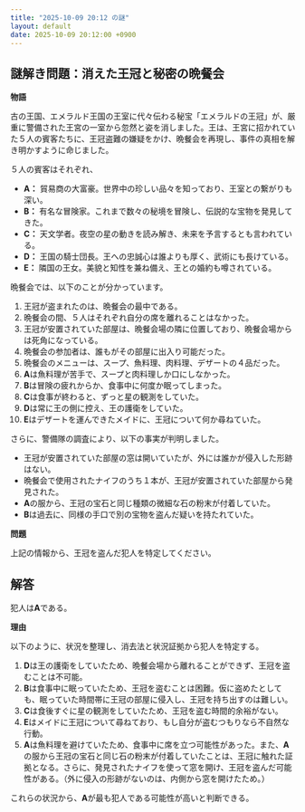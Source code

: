 ```yaml
---
title: "2025-10-09 20:12 の謎"
layout: default
date: 2025-10-09 20:12:00 +0900
---
```

## 謎解き問題：消えた王冠と秘密の晩餐会

**物語**

古の王国、エメラルド王国の王室に代々伝わる秘宝「エメラルドの王冠」が、厳重に警備された王宮の一室から忽然と姿を消しました。王は、王宮に招かれていた５人の賓客たちに、王冠盗難の嫌疑をかけ、晩餐会を再現し、事件の真相を解き明かすように命じました。

５人の賓客はそれぞれ、

*   **A：** 貿易商の大富豪。世界中の珍しい品々を知っており、王室との繋がりも深い。
*   **B：** 有名な冒険家。これまで数々の秘境を冒険し、伝説的な宝物を発見してきた。
*   **C：** 天文学者。夜空の星の動きを読み解き、未来を予言するとも言われている。
*   **D：** 王国の騎士団長。王への忠誠心は誰よりも厚く、武術にも長けている。
*   **E：** 隣国の王女。美貌と知性を兼ね備え、王との婚約も噂されている。

晩餐会では、以下のことが分かっています。

1.  王冠が盗まれたのは、晩餐会の最中である。
2.  晩餐会の間、５人はそれぞれ自分の席を離れることはなかった。
3.  王冠が安置されていた部屋は、晩餐会場の隣に位置しており、晩餐会場からは死角になっている。
4.  晩餐会の参加者は、誰もがその部屋に出入り可能だった。
5.  晩餐会のメニューは、スープ、魚料理、肉料理、デザートの４品だった。
6.  **A**は魚料理が苦手で、スープと肉料理しか口にしなかった。
7.  **B**は冒険の疲れからか、食事中に何度か眠ってしまった。
8.  **C**は食事が終わると、ずっと星の観測をしていた。
9.  **D**は常に王の側に控え、王の護衛をしていた。
10. **E**はデザートを運んできたメイドに、王冠について何か尋ねていた。

さらに、警備隊の調査により、以下の事実が判明しました。

*   王冠が安置されていた部屋の窓は開いていたが、外には誰かが侵入した形跡はない。
*   晩餐会で使用されたナイフのうち１本が、王冠が安置されていた部屋から発見された。
*   **A**の服から、王冠の宝石と同じ種類の微細な石の粉末が付着していた。
*   **B**は過去に、同様の手口で別の宝物を盗んだ疑いを持たれていた。

**問題**

上記の情報から、王冠を盗んだ犯人を特定してください。

## 解答

犯人は**A**である。

**理由**

以下のように、状況を整理し、消去法と状況証拠から犯人を特定する。

1.  **D**は王の護衛をしていたため、晩餐会場から離れることができず、王冠を盗むことは不可能。
2.  **B**は食事中に眠っていたため、王冠を盗むことは困難。仮に盗めたとしても、眠っていた時間帯に王冠の部屋に侵入し、王冠を持ち出すのは難しい。
3.  **C**は食後すぐに星の観測をしていたため、王冠を盗む時間的余裕がない。
4.  **E**はメイドに王冠について尋ねており、もし自分が盗むつもりなら不自然な行動。
5.  **A**は魚料理を避けていたため、食事中に席を立つ可能性があった。また、**A**の服から王冠の宝石と同じ石の粉末が付着していたことは、王冠に触れた証拠となる。さらに、発見されたナイフを使って窓を開け、王冠を盗んだ可能性がある。（外に侵入の形跡がないのは、内側から窓を開けたため。）

これらの状況から、**A**が最も犯人である可能性が高いと判断できる。
